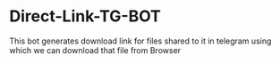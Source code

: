 # Direct-Link-TG-BOT
This bot generates download link for files shared to it in telegram using which we can download that file from Browser
